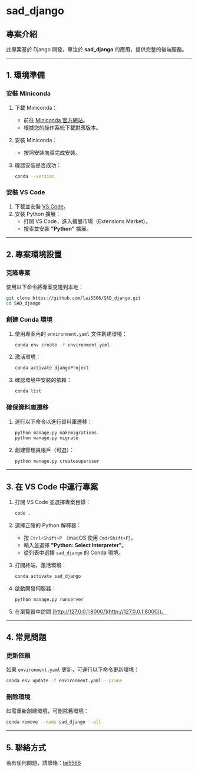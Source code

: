 # sad_django

## 專案介紹
此專案基於 Django 開發，專注於 **sad_django** 的應用，提供完整的後端服務。

---

## 1. 環境準備
### 安裝 Miniconda
1. 下載 Miniconda：
   - 前往 [Miniconda 官方網站](https://docs.conda.io/en/latest/miniconda.html)。
   - 根據您的操作系統下載對應版本。

2. 安裝 Miniconda：
   - 按照安裝向導完成安裝。

3. 確認安裝是否成功：
   ```bash
   conda --version
   ```

### 安裝 VS Code
1. 下載並安裝 [VS Code](https://code.visualstudio.com/)。
2. 安裝 Python 擴展：
   - 打開 VS Code，進入擴展市場（Extensions Market）。
   - 搜索並安裝 **"Python"** 擴展。

---

## 2. 專案環境設置
### 克隆專案
使用以下命令將專案克隆到本地：
```bash
git clone https://github.com/lai5566/SAD_django.git
cd SAD_django
```

### 創建 Conda 環境
1. 使用專案內的 `environment.yaml` 文件創建環境：
   ```bash
   conda env create -f environment.yaml
   ```

2. 激活環境：
   ```bash
   conda activate djangoProject
   ```

3. 確認環境中安裝的依賴：
   ```bash
   conda list
   ```

### 確保資料庫遷移
1. 運行以下命令以進行資料庫遷移：
   ```bash
   python manage.py makemigrations
   python manage.py migrate
   ```

2. 創建管理員帳戶（可選）：
   ```bash
   python manage.py createsuperuser
   ```

---

## 3. 在 VS Code 中運行專案
1. 打開 VS Code 並選擇專案目錄：
   ```bash
   code .
   ```

2. 選擇正確的 Python 解釋器：
   - 按 `Ctrl+Shift+P` （macOS 使用 `Cmd+Shift+P`）。
   - 輸入並選擇 **"Python: Select Interpreter"**。
   - 從列表中選擇 `sad_django` 的 Conda 環境。

3. 打開終端，激活環境：
   ```bash
   conda activate sad_django
   ```

4. 啟動開發伺服器：
   ```bash
   python manage.py runserver
   ```

5. 在瀏覽器中訪問 [http://127.0.0.1:8000/](http://127.0.0.1:8000/)。

---

## 4. 常見問題
### 更新依賴
如果 `environment.yaml` 更新，可運行以下命令更新環境：
```bash
conda env update -f environment.yaml --prune
```

### 刪除環境
如需重新創建環境，可刪除舊環境：
```bash
conda remove --name sad_django --all
```

---

## 5. 聯絡方式
若有任何問題，請聯絡：[lai5566](mailto:lai5566@gmail.com)

